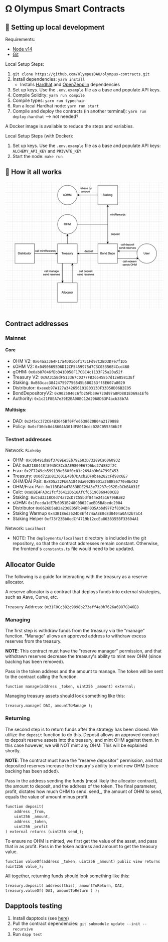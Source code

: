 # Ω Olympus Smart Contracts

## 🔧 Setting up local development

Requirements:

-   [Node v14](https://nodejs.org/download/release/latest-v14.x/)
-   [Git](https://git-scm.com/downloads)

Local Setup Steps:

1. `git clone https://github.com/OlympusDAO/olympus-contracts.git`
1. Install dependencies: `yarn install`
    - Installs [Hardhat](https://hardhat.org/getting-started/) and [OpenZepplin](https://docs.openzeppelin.com/contracts/4.x/) dependencies
1. Set up keys. Use the `.env.example` file as a base and populate API keys.
1. Compile Solidity: `yarn run compile`
1. Compile types: `yarn run typechain`
1. Run a local Hardhat node: `yarn run start`
1. Compile and deploy the contracts (in another terminal): `yarn run deploy:hardhat` --> not needed?

A Docker image is available to reduce the steps and variables.

Local Setup Steps (with Docker):

1. Set up keys. Use the `.env.example` file as a base and populate API keys: `ALCHEMY_API_KEY` and `PRIVATE_KEY`
1. Start the node: `make run`

## 🤨 How it all works

![High Level Contract Interactions](./docs/box-diagram.png)

## Contract addresses

### Mainnet

#### Core

-   OHM V2: `0x64aa3364F17a4D01c6f1751Fd97C2BD3D7e7f1D5`
-   sOHM V2: `0x04906695D6D12CF5459975d7C3C03356E4Ccd460`
-   gOHM: `0x0ab87046fBb341D058F17CBC4c1133F25a20a52f`
-   Treasury V2: `0x9A315BdF513367C0377FB36545857d12e85813Ef`
-   Staking: `0xB63cac384247597756545b500253ff8E607a8020`
-   Distributor: `0xeeeb97A127a342656191E0313DF33D58D06B2E05`
-   BondDepositoryV2: `0x9025046c6fb25Fb39e720d97a8FD881ED69a1Ef6`
-   Authority: `0x1c21F8EA7e39E2BA00BC12d2968D63F4acb38b7A`

#### Multisigs:

-   DAO: `0x245cc372C84B3645Bf0Ffe6538620B04a217988B`
-   Policy: `0x0cf30dc0d48604A301dF8010cdc028C055336b2E`

### Testnet addresses

Network: `Rinkeby`

-   OHM: `0xC0b491daBf3709Ee5Eb79E603D73289Ca6060932`
-   DAI: `0xB2180448f8945C8Cc8AE9809E67D6bd27d8B2f2C`
-   Frax: `0x2F7249cb599139e560f0c81c269Ab9b04799E453`
-   Treasury: `0x0d722D813601E48b7DAcb2DF9bae282cFd98c6E7`
-   OHM/DAI Pair: `0x8D5a22Fb6A1840da602E56D1a260E56770e0bCE2`
-   OHM/Frax Pair: `0x11BE404d7853BDE29A3e73237c952EcDCbBA031E`
-   Calc: `0xaDBE4FA3c2fcf36412D618AfCfC519C869400CEB`
-   Staking: `0xC5d3318C0d74a72cD7C55bdf844e24516796BaB2`
-   sOHM: `0x1Fecda1dE7b6951B248C0B62CaeBD5BAbedc2084`
-   Distributor `0x0626D5aD2a230E05Fb94DF035Abbd97F2f839C3a`
-   Staking Warmup `0x43B18Ad2624DBEf474aA8E0c8d8404a0A42b7aC4`
-   Staking Helper `0xf73f23Bb0edCf4719b12ccEa8638355BF33604A1`

Network: `Localhost`

-   NOTE: The `deployments/localhost` directory is included in the git repository, so that the contract addresses remain constant. Otherwise, the frontend's `constants.ts` file would need to be updated.

## Allocator Guide

The following is a guide for interacting with the treasury as a reserve allocator.

A reserve allocator is a contract that deploys funds into external strategies, such as Aave, Curve, etc.

Treasury Address: `0x31F8Cc382c9898b273eff4e0b7626a6987C846E8`

### Managing

The first step is withdraw funds from the treasury via the "manage" function. "Manage" allows an approved address to withdraw excess reserves from the treasury.

**NOTE**: This contract must have the "reserve manager" permission, and that withdrawn reserves decrease the treasury's ability to mint new OHM (since backing has been removed).

Pass in the token address and the amount to manage. The token will be sent to the contract calling the function.

```solidity
function manage(address _token, uint256 _amount) external;

```

Managing treasury assets should look something like this:

```solidity
treasury.manage( DAI, amountToManage );
```

### Returning

The second step is to return funds after the strategy has been closed.
We utilize the `deposit` function to do this. Deposit allows an approved contract to deposit reserve assets into the treasury, and mint OHM against them. In this case however, we will NOT mint any OHM. This will be explained shortly.

**NOTE**: The contract must have the "reserve depositor" permission, and that deposited reserves increase the treasury's ability to mint new OHM (since backing has been added).

Pass in the address sending the funds (most likely the allocator contract), the amount to deposit, and the address of the token. The final parameter, profit, dictates how much OHM to send. send\_, the amount of OHM to send, equals the value of amount minus profit.

```solidity
function deposit(
    address _from,
    uint256 _amount,
    address _token,
    uint256 _profit
) external returns (uint256 send_);

```

To ensure no OHM is minted, we first get the value of the asset, and pass that in as profit.
Pass in the token address and amount to get the treasury value.

```solidity
function valueOf(address _token, uint256 _amount) public view returns (uint256 value_);

```

All together, returning funds should look something like this:

```solidity
treasury.deposit( address(this), amountToReturn, DAI, treasury.valueOf( DAI, amountToReturn ) );
```

## Dapptools testing

1. Install dapptools (see [here](https://github.com/dapphub/dapptools))
2. Pull the contract dependencies: `git submodule update --init --recursive`
3. Run `dapp test`
